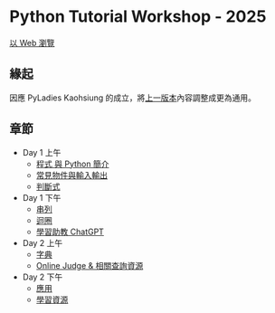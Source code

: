 # Python Tutorial Workshop - 2025
[以 Web 瀏覽](https://python-tutorial-workshop.github.io/2025/)

## 緣起
因應 PyLadies Kaohsiung 的成立，將[上一版本](https://python-tutorial-workshop.github.io/2024/)內容調整成更為通用。
   

## 章節
- Day 1 上午
  - [程式 與 Python 簡介](https://colab.research.google.com/github/Python-Tutorial-Workshop/2025/blob/master/00_intro.ipynb)
  - [常見物件與輸入輸出](https://colab.research.google.com/github/Python-Tutorial-Workshop/2025/blob/master/01_basicObject_IO.ipynb)
  - [判斷式](https://colab.research.google.com/github/Python-Tutorial-Workshop/2025/blob/master/02_conditional.ipynb)
- Day 1 下午
  - [串列](https://colab.research.google.com/github/Python-Tutorial-Workshop/2025/blob/master/03_list.ipynb)
  - [迴圈](https://colab.research.google.com/github/Python-Tutorial-Workshop/2025/blob/master/04_loop.ipynb)
  - [學習助教 ChatGPT](https://colab.research.google.com/github/Python-Tutorial-Workshop/2025/blob/master/99_chatgpt.ipynb)
- Day 2 上午
  - [字典](https://colab.research.google.com/github/Python-Tutorial-Workshop/2025/blob/master/05_dictionary.ipynb)
  - [Online Judge & 相關查詢資源](https://colab.research.google.com/github/Python-Tutorial-Workshop/2025/blob/master/06_onlinejudge_doc.ipynb)
- Day 2 下午
  - [應用](https://colab.research.google.com/github/Python-Tutorial-Workshop/2025/blob/master/07_applications.ipynb)
  - [學習資源](https://colab.research.google.com/github/Python-Tutorial-Workshop/2025/blob/master/08_resources.ipynb)
  
